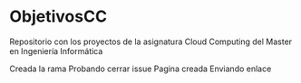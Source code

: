 # ObjetivosCC
Repositorio con los proyectos de la asignatura Cloud Computing del Master en Ingeniería Informática

Creada la rama
Probando cerrar issue
Pagina creada
Enviando enlace
